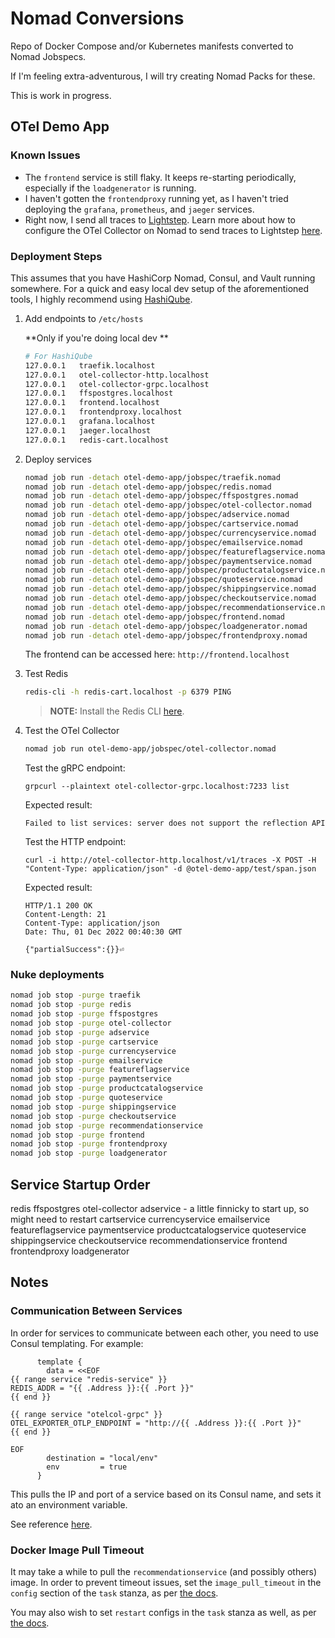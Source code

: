 # Nomad Conversions

Repo of Docker Compose and/or Kubernetes manifests converted to Nomad Jobspecs.

If I'm feeling extra-adventurous, I will try creating Nomad Packs for these.

This is work in progress.

## OTel Demo App

### Known Issues

* The `frontend` service is still flaky. It keeps re-starting periodically, especially if the `loadgenerator` is running.
* I haven't gotten the `frontendproxy` running yet, as I haven't tried deploying the `grafana`, `prometheus`, and `jaeger` services.
* Right now, I send all traces to [Lightstep](https://app.lightstep.com). Learn more about how to configure the OTel Collector on Nomad to send traces to Lightstep [here](https://medium.com/tucows/just-in-time-nomad-running-the-opentelemetry-collector-on-hashicorp-nomad-with-hashiqube-4eaf009b8382).
### Deployment Steps

This assumes that you have HashiCorp Nomad, Consul, and Vault running somewhere. For a quick and easy local dev setup of the aforementioned tools, I highly recommend using [HashiQube](https://github.com/avillela/hashiqube).


1. Add endpoints to `/etc/hosts`

    **Only if you're doing local dev **

    ```bash
    # For HashiQube
    127.0.0.1   traefik.localhost
    127.0.0.1   otel-collector-http.localhost
    127.0.0.1   otel-collector-grpc.localhost
    127.0.0.1   ffspostgres.localhost
    127.0.0.1   frontend.localhost
    127.0.0.1   frontendproxy.localhost
    127.0.0.1   grafana.localhost
    127.0.0.1   jaeger.localhost
    127.0.0.1   redis-cart.localhost
    ```

2. Deploy services

    ```bash
    nomad job run -detach otel-demo-app/jobspec/traefik.nomad
    nomad job run -detach otel-demo-app/jobspec/redis.nomad
    nomad job run -detach otel-demo-app/jobspec/ffspostgres.nomad
    nomad job run -detach otel-demo-app/jobspec/otel-collector.nomad
    nomad job run -detach otel-demo-app/jobspec/adservice.nomad
    nomad job run -detach otel-demo-app/jobspec/cartservice.nomad
    nomad job run -detach otel-demo-app/jobspec/currencyservice.nomad
    nomad job run -detach otel-demo-app/jobspec/emailservice.nomad
    nomad job run -detach otel-demo-app/jobspec/featureflagservice.nomad
    nomad job run -detach otel-demo-app/jobspec/paymentservice.nomad
    nomad job run -detach otel-demo-app/jobspec/productcatalogservice.nomad
    nomad job run -detach otel-demo-app/jobspec/quoteservice.nomad
    nomad job run -detach otel-demo-app/jobspec/shippingservice.nomad
    nomad job run -detach otel-demo-app/jobspec/checkoutservice.nomad
    nomad job run -detach otel-demo-app/jobspec/recommendationservice.nomad
    nomad job run -detach otel-demo-app/jobspec/frontend.nomad
    nomad job run -detach otel-demo-app/jobspec/loadgenerator.nomad
    nomad job run -detach otel-demo-app/jobspec/frontendproxy.nomad
    ```

    The frontend can be accessed here: `http://frontend.localhost`

3. Test Redis
   
    ```bash
    redis-cli -h redis-cart.localhost -p 6379 PING
    ```

    >**NOTE:** Install the Redis CLI [here](https://redis.io/docs/getting-started/installation/).

4. Test the OTel Collector

    ```bash
    nomad job run otel-demo-app/jobspec/otel-collector.nomad
    ```

    Test the gRPC endpoint:

    ```
    grpcurl --plaintext otel-collector-grpc.localhost:7233 list
    ```

    Expected result:

    ```
    Failed to list services: server does not support the reflection API
    ```

    Test the HTTP endpoint:

    ```
    curl -i http://otel-collector-http.localhost/v1/traces -X POST -H "Content-Type: application/json" -d @otel-demo-app/test/span.json
    ```

    Expected result:

    ```
    HTTP/1.1 200 OK
    Content-Length: 21
    Content-Type: application/json
    Date: Thu, 01 Dec 2022 00:40:30 GMT

    {"partialSuccess":{}}⏎  
    ```

### Nuke deployments

```bash
nomad job stop -purge traefik
nomad job stop -purge redis
nomad job stop -purge ffspostgres
nomad job stop -purge otel-collector
nomad job stop -purge adservice
nomad job stop -purge cartservice
nomad job stop -purge currencyservice
nomad job stop -purge emailservice
nomad job stop -purge featureflagservice
nomad job stop -purge paymentservice
nomad job stop -purge productcatalogservice
nomad job stop -purge quoteservice
nomad job stop -purge shippingservice
nomad job stop -purge checkoutservice
nomad job stop -purge recommendationservice
nomad job stop -purge frontend
nomad job stop -purge frontendproxy
nomad job stop -purge loadgenerator
```

## Service Startup Order

redis
ffspostgres
otel-collector
adservice - a little finnicky to start up, so might need to restart
cartservice
currencyservice
emailservice
featureflagservice
paymentservice
productcatalogservice
quoteservice
shippingservice
checkoutservice
recommendationservice
frontend
frontendproxy
loadgenerator
## Notes

### Communication Between Services

In order for services to communicate between each other, you need to use Consul templating. For example:

```hcl
      template {
        data = <<EOF
{{ range service "redis-service" }}
REDIS_ADDR = "{{ .Address }}:{{ .Port }}"
{{ end }}

{{ range service "otelcol-grpc" }}
OTEL_EXPORTER_OTLP_ENDPOINT = "http://{{ .Address }}:{{ .Port }}"
{{ end }}

EOF
        destination = "local/env"
        env         = true
      }
```

This pulls the IP and port of a service based on its Consul name, and sets it ato an environment variable.

See reference [here](https://discuss.hashicorp.com/t/i-dont-understand-networking-between-services/24470/3).

### Docker Image Pull Timeout

It may take a while to pull the `recommendationservice` (and possibly others) image. In order to prevent timeout issues, set the `image_pull_timeout` in the `config` section of the `task` stanza, as per [the docs](https://developer.hashicorp.com/nomad/docs/drivers/docker#image_pull_timeout).

You may also wish to set `restart` configs in the `task` stanza as well, as per [the docs](https://developer.hashicorp.com/nomad/docs/job-specification/restart#restart-parameters).

